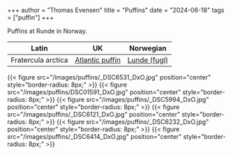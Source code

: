 +++
author = "Thomas Evensen"
title = "Puffins"
date = "2024-06-18"
tags = ["puffin"]
+++

Puffins at Runde in Norway.

| Latin      | UK | Norwegian |
| --------- |  --------- |    --------- |
| Fratercula arctica | [Atlantic puffin](https://en.wikipedia.org/wiki/Atlantic_puffin) |  [Lunde (fugl)](https://no.wikipedia.org/wiki/Lunde_(fugl)) |

{{< figure src="/images/puffins/_DSC6531_DxO.jpg" position="center" style="border-radius: 8px;" >}}
{{< figure src="/images/puffins/DSC01591_DxO.jpg" position="center" style="border-radius: 8px;" >}}
{{< figure src="/images/puffins/_DSC5994_DxO.jpg" position="center" style="border-radius: 8px;" >}}
{{< figure src="/images/puffins/_DSC6121_DxO.jpg" position="center" style="border-radius: 8px;" >}}
{{< figure src="/images/puffins/_DSC6232_DxO.jpg" position="center" style="border-radius: 8px;" >}}
{{< figure src="/images/puffins/_DSC6414_DxO.jpg" position="center" style="border-radius: 8px;" >}}
